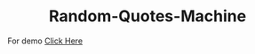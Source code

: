 <h1 align="center">Random-Quotes-Machine</h1>
<p>For demo <a href="https://shreyash96og.github.io/Random-Quotes-Machine/">Click Here</a></p> 
